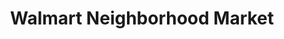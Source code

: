 ---
title: "Walmart Neighborhood Market"
url: /el-paso/walmart-neighborhood-market-north-zaragoza-road/
shop: supermarket
---